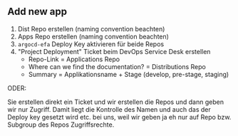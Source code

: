 ## Add new app

1. Dist Repo erstellen (naming convention beachten)
2. Apps Repo erstellen (naming convention beachten)
3. `argocd-efa` Deploy Key aktivieren für beide Repos
4. "Project Deployment" Ticket beim DevOps Service Desk erstellen
    - Repo-Link = Applications Repo
    - Where can we find the documentation? = Distributions Repo
    - Summary = Applikationsname + Stage (develop, pre-stage, staging)

ODER:

Sie erstellen direkt ein Ticket und wir erstellen die Repos und dann geben wir nur Zugriff. Damit liegt die Kontrolle des Namen und auch das der Deploy key gesetzt wird etc. bei uns, weil wir geben ja eh nur auf Repo bzw. Subgroup des Repos Zugriffsrechte.
